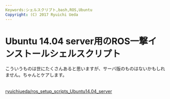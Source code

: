 ```yaml
---
Keywords:シェルスクリプト,bash,ROS,Ubuntu
Copyright: (C) 2017 Ryuichi Ueda
---
```

# Ubuntu 14.04 server用のROS一撃インストールシェルスクリプト
こういうものは世にたくさんあると思いますが、サーバ版のものはないかもしれません。ちゃんとケアします。<br />
<br />
<br />
<a href="https://github.com/ryuichiueda/ros_setup_scripts_Ubuntu14.04_server" target="_blank">ryuichiueda/ros_setup_scripts_Ubuntu14.04_server</a>
